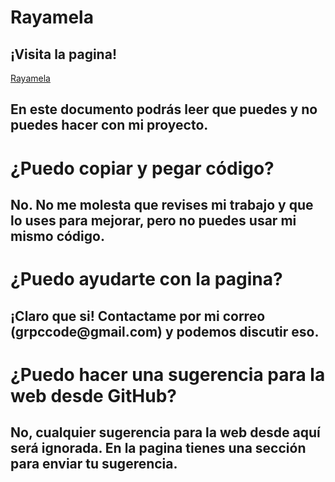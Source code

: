 <h1>Rayamela</h1>

<h2>¡Visita la pagina!</h2>

<a href="https://rayamela.glitch.me" target="_blank">Rayamela</a>

<h2>En este documento podrás leer que puedes y no puedes hacer con mi proyecto.</h2>

<h1 style="font-weight:bold">¿Puedo copiar y pegar código?</h1>
<h2>No. No me molesta que revises mi trabajo y que lo uses para mejorar, pero no puedes usar mi mismo código.</h2>


<h1 style="font-weight:bold">¿Puedo ayudarte con la pagina?</h1>
<h2>¡Claro que si! Contactame por mi correo (grpccode@gmail.com) y podemos discutir eso.</h2>

<h1 style="font-weight:bold">¿Puedo hacer una sugerencia para la web desde GitHub?</h1>
<h2>No, cualquier sugerencia para la web desde aquí será ignorada. En la pagina tienes una sección para enviar tu sugerencia.</h2>
